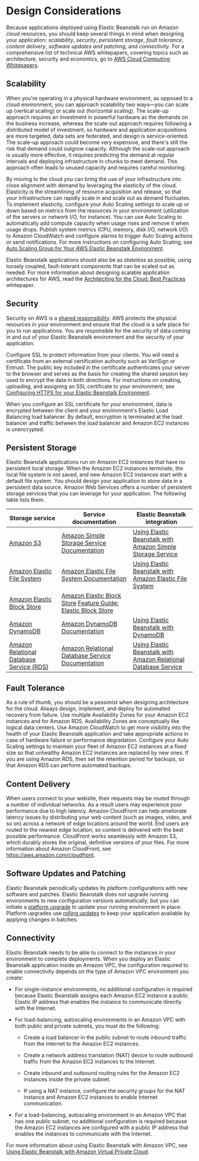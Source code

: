 # Design Considerations<a name="concepts.concepts.design"></a>

 Because applications deployed using Elastic Beanstalk run on Amazon cloud resources, you should keep several things in mind when designing your application: *scalability*, *security*, *persistent storage*, *fault tolerance*, *content delivery*, *software updates and patching*, and *connectivity*\. For a comprehensive list of technical AWS whitepapers, covering topics such as architecture, security and economics, go to [AWS Cloud Computing Whitepapers](https://aws.amazon.com/whitepapers/)\. 

## Scalability<a name="concepts.concepts.design.scalability"></a>

When you're operating in a physical hardware environment, as opposed to a cloud environment, you can approach scalability two ways—you can scale up \(vertical scaling\) or scale out \(horizontal scaling\)\. The scale\-up approach requires an investment in powerful hardware as the demands on the business increase, whereas the scale\-out approach requires following a distributed model of investment, so hardware and application acquisitions are more targeted, data sets are federated, and design is service\-oriented\. The scale\-up approach could become very expensive, and there's still the risk that demand could outgrow capacity\. Although the scale\-out approach is usually more effective, it requires predicting the demand at regular intervals and deploying infrastructure in chunks to meet demand\. This approach often leads to unused capacity and requires careful monitoring\.

By moving to the cloud you can bring the use of your infrastructure into close alignment with demand by leveraging the elasticity of the cloud\. Elasticity is the streamlining of resource acquisition and release, so that your infrastructure can rapidly scale in and scale out as demand fluctuates\. To implement elasticity, configure your Auto Scaling settings to scale up or down based on metrics from the resources in your environment \(utilization of the servers or network I/O, for instance\)\. You can use Auto Scaling to automatically add compute capacity when usage rises and remove it when usage drops\. Publish system metrics \(CPU, memory, disk I/O, network I/O\) to Amazon CloudWatch and configure alarms to trigger Auto Scaling actions or send notifications\. For more instructions on configuring Auto Scaling, see [Auto Scaling Group for Your AWS Elastic Beanstalk Environment](using-features.managing.as.md)\.

Elastic Beanstalk applications should also be as *stateless* as possible, using loosely coupled, fault\-tolerant components that can be scaled out as needed\. For more information about designing scalable application architectures for AWS, read the [Architecting for the Cloud: Best Practices](http://media.amazonwebservices.com/AWS_Cloud_Best_Practices.pdf) whitepaper\.

## Security<a name="concepts.concepts.design.security"></a>

Security on AWS is a [shared responsibility](https://aws.amazon.com/compliance/shared-responsibility-model/)\. AWS protects the physical resources in your environment and ensure that the cloud is a safe place for you to run applications\. You are responsible for the security of data coming in and out of your Elastic Beanstalk environment and the security of your application\.

Configure SSL to protect information from your clients\. You will need a certificate from an external certification authority such as VeriSign or Entrust\. The public key included in the certificate authenticates your server to the browser and serves as the basis for creating the shared session key used to encrypt the data in both directions\. For instructions on creating, uploading, and assigning an SSL certificate to your environment, see [Configuring HTTPS for your Elastic Beanstalk Environment](configuring-https.md)\.

When you configure an SSL certificate for your environment, data is encrypted between the client and your environment's Elastic Load Balancing load balancer\. By default, encryption is terminated at the load balancer and traffic between the load balancer and Amazon EC2 instances is unencrypted\.

## Persistent Storage<a name="concepts.concepts.design.storage"></a>

 Elastic Beanstalk applications run on Amazon EC2 instances that have no persistent local storage\. When the Amazon EC2 instances terminate, the local file system is not saved, and new Amazon EC2 instances start with a default file system\. You should design your application to store data in a persistent data source\. Amazon Web Services offers a number of persistent storage services that you can leverage for your application\. The following table lists them\.


| Storage service | Service documentation | Elastic Beanstalk integration | 
| --- | --- | --- | 
| [Amazon S3](https://aws.amazon.com/s3/) | [Amazon Simple Storage Service Documentation](https://aws.amazon.com/documentation/s3/) | [Using Elastic Beanstalk with Amazon Simple Storage Service](AWSHowTo.S3.md) | 
| [Amazon Elastic File System](https://aws.amazon.com/efs/) | [Amazon Elastic File System Documentation](https://aws.amazon.com/documentation/efs/) | [Using Elastic Beanstalk with Amazon Elastic File System](services-efs.md) | 
| [Amazon Elastic Block Store](https://aws.amazon.com/ebs/) |  [Amazon Elastic Block Store](http://docs.aws.amazon.com/AWSEC2/latest/UserGuide/AmazonEBS.html) [Feature Guide: Elastic Block Store](https://aws.amazon.com/articles/1667)  |  | 
| [Amazon DynamoDB](https://aws.amazon.com/dynamodb/) | [Amazon DynamoDB Documentation](https://aws.amazon.com/documentation/dynamodb/) | [Using Elastic Beanstalk with DynamoDB](AWSHowTo.dynamoDB.md) | 
| [Amazon Relational Database Service \(RDS\)](https://aws.amazon.com/rds/) | [Amazon Relational Database Service Documentation](https://aws.amazon.com/documentation/rds/) | [Using Elastic Beanstalk with Amazon Relational Database Service](AWSHowTo.RDS.md) | 

## Fault Tolerance<a name="concepts.concepts.design.faulttolerance"></a>

As a rule of thumb, you should be a pessimist when designing architecture for the cloud\. Always design, implement, and deploy for automated recovery from failure\. Use multiple Availability Zones for your Amazon EC2 instances and for Amazon RDS\. Availability Zones are conceptually like logical data centers\. Use Amazon CloudWatch to get more visibility into the health of your Elastic Beanstalk application and take appropriate actions in case of hardware failure or performance degradation\. Configure your Auto Scaling settings to maintain your fleet of Amazon EC2 instances at a fixed size so that unhealthy Amazon EC2 instances are replaced by new ones\. If you are using Amazon RDS, then set the retention period for backups, so that Amazon RDS can perform automated backups\.

## Content Delivery<a name="concepts.concepts.design.cloudfront"></a>

When users connect to your website, their requests may be routed through a number of individual networks\. As a result users may experience poor performance due to high latency\. Amazon CloudFront can help ameliorate latency issues by distributing your web content \(such as images, video, and so on\) across a network of edge locations around the world\. End users are routed to the nearest edge location, so content is delivered with the best possible performance\. CloudFront works seamlessly with Amazon S3, which durably stores the original, definitive versions of your files\. For more information about Amazon CloudFront, see [https://aws\.amazon\.com/cloudfront](https://aws.amazon.com/cloudfront/)\. 

## Software Updates and Patching<a name="concepts.concepts.design.updates"></a>

Elastic Beanstalk periodically updates its platform configurations with new software and patches\. Elastic Beanstalk does not upgrade running environments to new configuration versions automatically, but you can initiate a [platform upgrade](using-features.platform.upgrade.md) to update your running environment in place\. Platform upgrades use [rolling updates](using-features.rollingupdates.md) to keep your application available by applying changes in batches\.

## Connectivity<a name="concepts.concepts.design.connectivity"></a>

Elastic Beanstalk needs to be able to connect to the instances in your environment to complete deployments\. When you deploy an Elastic Beanstalk application inside an Amazon VPC, the configuration required to enable connectivity depends on the type of Amazon VPC environment you create:

+ For single\-instance environments, no additional configuration is required because Elastic Beanstalk assigns each Amazon EC2 instance a public Elastic IP address that enables the instance to communicate directly with the Internet\.

+ For load\-balancing, autoscaling environments in an Amazon VPC with both public and private subnets, you must do the following: 

  + Create a load balancer in the public subnet to route inbound traffic from the Internet to the Amazon EC2 instances\.

  + Create a network address translation \(NAT\) device to route outbound traffic from the Amazon EC2 instances to the Internet\.

  + Create inbound and outbound routing rules for the Amazon EC2 instances inside the private subnet\.

  + If using a NAT instance, configure the security groups for the NAT instance and Amazon EC2 instances to enable Internet communication\.

+ For a load\-balancing, autoscaling environment in an Amazon VPC that has one public subnet, no additional configuration is required because the Amazon EC2 instances are configured with a public IP address that enables the instances to communicate with the Internet\.

For more information about using Elastic Beanstalk with Amazon VPC, see [Using Elastic Beanstalk with Amazon Virtual Private Cloud](vpc.md)\.